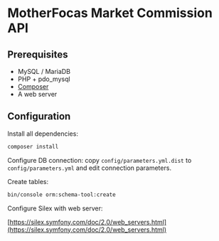 # MotherFocas Market Commission API

## Prerequisites

- MySQL / MariaDB
- PHP + pdo_mysql
- [Composer](https://getcomposer.org/)
- A web server

## Configuration

Install all dependencies:

```bash
composer install
```

Configure DB connection: copy ```config/parameters.yml.dist``` to ```config/parameters.yml``` and edit connection parameters.

Create tables:

```bash
bin/console orm:schema-tool:create
```

Configure Silex with web server:

[https://silex.symfony.com/doc/2.0/web_servers.html](https://silex.symfony.com/doc/2.0/web_servers.html)
